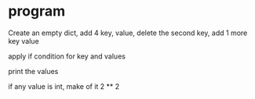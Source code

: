 # program

    
Create an empty dict,  add 4 key, value, delete the second key, add 1 more key value
    
apply if condition for key and values
    
print the values
    
if any value is int,  make  of it 2 ** 2 
